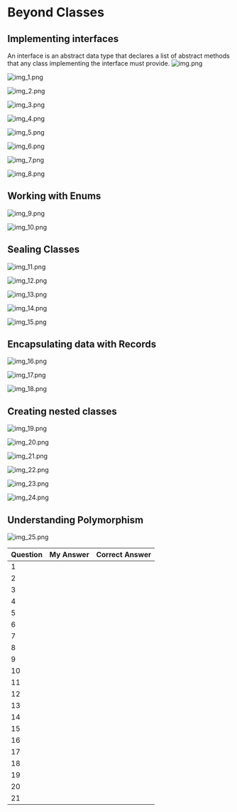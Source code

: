# Beyond Classes

## Implementing interfaces

An interface is an abstract data type that declares a list of abstract methods that any class implementing the interface must provide.
![img.png](img.png)

![img_1.png](img_1.png)

![img_2.png](img_2.png)

![img_3.png](img_3.png)

![img_4.png](img_4.png)

![img_5.png](img_5.png)

![img_6.png](img_6.png)

![img_7.png](img_7.png)

![img_8.png](img_8.png)

## Working with Enums

![img_9.png](img_9.png)

![img_10.png](img_10.png)

## Sealing Classes

![img_11.png](img_11.png)

![img_12.png](img_12.png)

![img_13.png](img_13.png)

![img_14.png](img_14.png)

![img_15.png](img_15.png)

## Encapsulating data with Records

![img_16.png](img_16.png)

![img_17.png](img_17.png)

![img_18.png](img_18.png)

## Creating nested classes

![img_19.png](img_19.png)

![img_20.png](img_20.png)

![img_21.png](img_21.png)

![img_22.png](img_22.png)

![img_23.png](img_23.png)

![img_24.png](img_24.png)

## Understanding Polymorphism

![img_25.png](img_25.png)


Question | My Answer | Correct Answer
---------|-----------|---------------
1        |           |                
2        |           |                
3        |           |                
4        |           |                
5        |           |                
6        |           |                
7        |           |                
8        |           |                
9        |           |                
10       |           |                
11       |           |                
12       |           |                
13       |           |                
14       |           |                
15       |           |                
16       |           |                
17       |           |                
18       |           |                
19       |           |                
20       |           |                
21       |           |                
            
